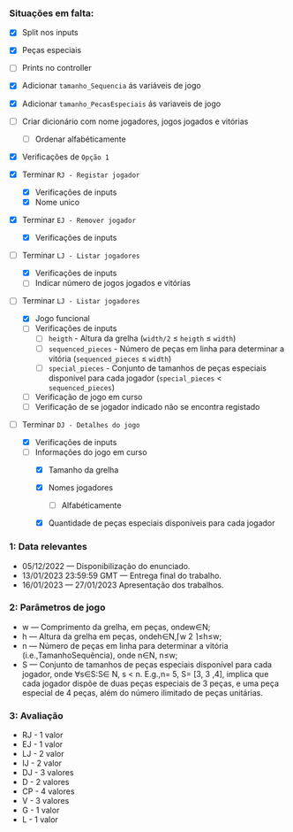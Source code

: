 ### Situações em falta:

- [x] Split nos inputs
- [x] Peças especiais
- [ ] Prints no controller
- [x] Adicionar `tamanho_Sequencia` ás variáveis de jogo
- [x] Adicionar `tamanho_PecasEspeciais` ás variaveis de jogo
- [ ] Criar dicionário com nome jogadores, jogos jogados e vitórias
    - [ ] Ordenar alfabéticamente

- [x] Verificações de `Opção 1`

- [x] Terminar `RJ - Registar jogador`
    - [x] Verificações de inputs
    - [x] Nome unico

- [x] Terminar `EJ - Remover jogador`
    - [x] Verificações de inputs

- [ ] Terminar `LJ - Listar jogadores`
    - [x] Verificações de inputs
    - [ ] Indicar número de jogos jogados e vitórias

- [ ] Terminar `LJ - Listar jogadores`
    - [x] Jogo funcional
    - [ ] Verificações de inputs
        - [ ] `heigth` - Altura da grelha (`width/2` ≤ `heigth` ≤ `width`)
        - [ ] `sequenced_pieces` - Número de peças em linha para determinar a vitória (`sequenced_pieces` ≤ `width`)
        - [ ] `special_pieces` - Conjunto de tamanhos de peças especiais disponível para cada jogador (`special_pieces` < `sequenced_pieces`)
    - [ ] Verificação de jogo em curso
    - [ ] Verificação de se jogador indicado não se encontra registado

- [ ] Terminar `DJ - Detalhes do jogo`
    - [x] Verificações de inputs
    - [ ] Informações do jogo em curso
        - [x] Tamanho da grelha
        - [x] Nomes jogadores
            - [ ] Alfabéticamente
        - [x] Quantidade de peças especiais disponíveis para cada jogador


### 1: Data relevantes

- 05/12/2022              — Disponibilização do enunciado.
- 13/01/2023 23:59:59 GMT —  Entrega final do trabalho.
- 16/01/2023              — 27/01/2023 Apresentação dos trabalhos.

### 2: Parâmetros de jogo

- w    —   Comprimento da grelha, em peças, ondew∈N;
- h    —   Altura da grelha em peças, ondeh∈N,⌈w 2 ⌉≤h≤w;
- n    —   Número de peças em linha para determinar a vitória (i.e.,TamanhoSequência), onde
           n∈N, n≤w;
- S    —   Conjunto de tamanhos de peças especiais disponível para cada jogador, onde ∀s∈S:S∈
           N, s < n. E.g.,n= 5, S= [3, 3 ,4], implica que cada jogador dispõe de duas peças especiais de 3
           peças, e uma peça especial de 4 peças, além do número ilimitado de peças unitárias.

### 3: Avaliação

- RJ    -   1 valor
- EJ    -   1 valor
- LJ    -   2 valor
- IJ    -   2 valor
- DJ    -   3 valores
- D     -   2 valores
- CP    -   4 valores
- V     -   3 valores
- G     -   1 valor
- L     -   1 valor

